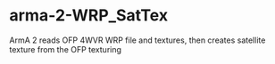 # arma-2-WRP_SatTex
ArmA 2 reads OFP 4WVR WRP file and textures, then creates satellite texture from the OFP texturing
